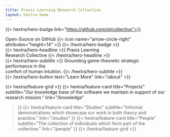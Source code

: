 ```yaml
---
title: Praxis Learning Research Collective
layout: hextra-home
---
```


{{< hextra/hero-badge link="https://github.com/plrcollective">}}
  <div class="hx-w-2 hx-h-2 hx-rounded-full hx-bg-primary-400"></div>
  <span>Open-Source on GitHub</span>
  {{< icon name="arrow-circle-right" attributes="height=14" >}}
{{< /hextra/hero-badge >}}

<div class="hx-mt-6 hx-mb-6">
{{< hextra/hero-headline >}}
  Praxis Learning&nbsp;<br class="sm:hx-block hx-hidden" />Research Collective
{{< /hextra/hero-headline >}}
</div>

<div class="hx-mb-12">
{{< hextra/hero-subtitle >}}
  Grounding game-theoretic strategic performance in the&nbsp;<br class="sm:hx-block hx-hidden" />comfort of human intuition.
{{< /hextra/hero-subtitle >}}
</div>

<div class="hx-mb-6">
{{< hextra/hero-button text="Learn More" link="/about" >}}
</div>

<div class="hx-mt-6"></div>

{{< hextra/feature-grid >}}
  {{< hextra/feature-card
    title="Projects"
    subtitle="Our knowledge base of the software we maintain in support of our research mission."
    link="/knowledge"
  >}}
  {{< hextra/feature-card
    title="Studies"
    subtitle="Informal demonstrations which showcase our work in both theory and practice."
    link="/studies"
  >}}
  {{< hextra/feature-card
    title="People"
    subtitle="The collection of individuals which form part of the collective."
    link="/people"
  >}}
{{< /hextra/feature-grid >}}
